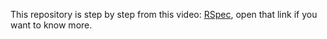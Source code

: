This repository is step by step from this video: [RSpec](https://www.youtube.com/watch?v=10OJPX0A85w&list=PLRRV_FQMoM_t11xUmdz9YRra7HOgaYQT1&ab_channel=ConnerJensen), open that link if you want to know more.
